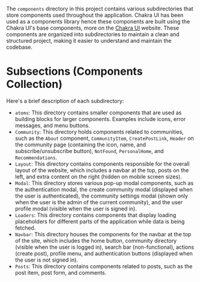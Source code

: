 The `components` directory in this project contains various subdirectories that store components used throughout the application. 
Chakra UI has been used as a components library hence these components are built using the Chakra UI's base components, more on the [Chakra UI](https://chakra-ui.com/) website. 
These components are organized into subdirectories to maintain a clean and structured project, making it easier to understand and maintain the codebase.

# **Subsections (Components Collection)**
Here's a brief description of each subdirectory:

- `atoms`: This directory contains smaller components that are used as building blocks for larger components. Examples include icons, error messages, and menu buttons.
- `Community`: This directory holds components related to communities, such as the `About` component, `CommunityItem`, `CreatePostLink`, `Header` on the community page (containing the icon, name, and subscribe/unsubscribe button), `NotFound`, `PersonalHome`, and `Recommendations`.
- `Layout`: This directory contains components responsible for the overall layout of the website, which includes a navbar at the top, posts on the left, and extra content on the right (hidden on mobile screen sizes).
- `Modal`: This directory stores various pop-up modal components, such as the authentication modal, the create community modal (displayed when the user is authenticated), the community settings modal (shown only when the user is the admin of the current community), and the user profile modal (visible when the user is signed in).
- `Loaders`: This directory contains components that display loading placeholders for different parts of the application while data is being fetched.
- `Navbar`: This directory houses the components for the navbar at the top of the site, which includes the home button, community directory (visible when the user is logged in), search bar (non-functional), actions (create post), profile menu, and authentication buttons (displayed when the user is not signed in).
- `Posts`: This directory contains components related to posts, such as the post item, post form, and comments.
